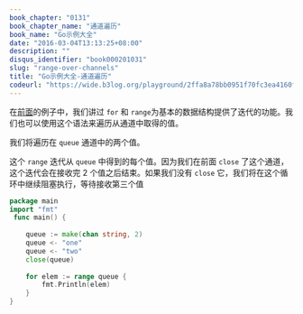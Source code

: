```yaml
---
book_chapter: "0131"
book_chapter_name: "通道遍历"
book_name: "Go示例大全"
date: "2016-03-04T13:13:25+08:00"
description: ""
disqus_identifier: "book000201031"
slug: "range-over-channels"
title: "Go示例大全-通道遍历"
codeurl: "https://wide.b3log.org/playground/2ffa8a78bb0951f70fc3ea4160f917d1.go"
---
```

 
在[前面](../range/)的例子中，我们讲过 `for` 和 `range`为基本的数据结构提供了迭代的功能。我们也可以使用这个语法来遍历从通道中取得的值。







我们将遍历在 `queue` 通道中的两个值。

这个 `range` 迭代从 `queue` 中得到的每个值。因为我们在前面 `close` 了这个通道，这个迭代会在接收完 2 个值之后结束。如果我们没有 `close` 它，我们将在这个循环中继续阻塞执行，等待接收第三个值
 

```Go
package main  
import "fmt"  
 func main() {  
 
    queue := make(chan string, 2)
    queue <- "one"
    queue <- "two"
    close(queue)  
 
    for elem := range queue {
        fmt.Println(elem)
    }
}  
```
